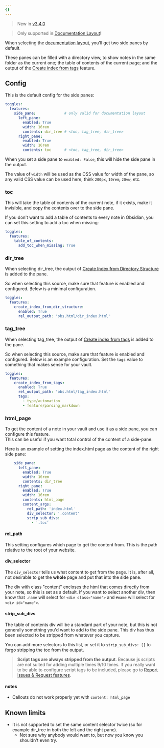 ```yaml
---
{}
---
```

   
> New in [v3.4.0](/not_created.md)   
   
> Only supported in [Documentation Layout](../../Configurations/Styling/Styling.md#documentation)!   
   
When selecting the [documentation layout](../../Configurations/Styling/Styling.md#documentation), you'll get two side panes by default.   
   
These panes can be filled with a directory view, to show notes in the same folder as the current one; the table of contents of the current page; and the output of the [Create index from tags](../../Configurations/Modes/Create%20index%20from%20tags.md) feature.   
   
## Config   
This is the default config for the side panes:   
   
``` yaml
toggles:
  features:
    side_pane:             # only valid for documentation layout
      left_pane:
        enabled: True
	    width: 16rem
        contents: dir_tree # <toc, tag_tree, dir_tree> 
      right_pane:
        enabled: True
        width: 16rem
        contents: toc      # <toc, tag_tree, dir_tree> 
```
   
   
When you set a side pane to `enabled: False`, this will hide the side pane in the output.   
   
The value of `width` will be used as the CSS value for width of the pane, so any valid CSS value can be used here, think `200px`, `10rem`, `20vw`, etc.   
   
### toc   
This will take the table of contents of the current note, if it exists, make it invisible, and copy the contents over to the side pane.   
   
If you don't want to add a table of contents to every note in Obsidian, you can set this setting to add a toc when missing:   
``` yaml
toggles:
  features:
    table_of_contents:
      add_toc_when_missing: True
```
   
   
### dir_tree   
When selecting dir_tree, the output of [Create Index from Directory Structure](../../Configurations/Modes/Create%20Index%20from%20Directory%20Structure.md) is added to the pane.   
   
So when selecting this source, make sure that feature is enabled and configured. Below is a minimal configuration.   
   
``` yaml
toggles:
  features:
    create_index_from_dir_structure:
      enabled: True
      rel_output_path: 'obs.html/dir_index.html'
```
   
   
### tag_tree   
When selecting tag_tree, the output of [Create index from tags](../../Configurations/Modes/Create%20index%20from%20tags.md) is added to the pane.   
   
So when selecting this source, make sure that feature is enabled and configured. Below is an example configuration. Set the  `tags` value to something that makes sense for your vault.   
   
``` yaml
toggles:
  features:
    create_index_from_tags:
      enabled: True
      rel_output_path: 'obs.html/tag_index.html'
      tags:
        - type/automation
        - feature/parsing_markdown
```
   
   
### html_page   
To get the content of a note in your vault and use it as a side pane, you can configure this feature.   
This can be useful if you want total control of the content of a side-pane.   
   
Here is an example of setting the index.html page as the content of the right side pane:   
   
``` yaml
    side_pane:             
      left_pane:
        enabled: True
        width: 16rem
        contents: dir_tree  
      right_pane:
        enabled: True
        width: 16rem
        contents: html_page      
        content_args:   
          rel_path: 'index.html'
          div_selector: '.content'
          strip_sub_divs:
            - '.toc'
```
   
   
#### rel_path   
This setting configures which page to get the content from. This is the path relative to the root of your website.   
   
#### div_selector   
The `div_selector` tells us what content to get from the page. It is, after all, not desirable to get the **whole** page and put that into the side pane.    
   
The div with class "content" encloses the html that comes directly from your note, so this is set as a default. If you want to select another div, then know that `.name` will select for `<div class="name">` and `#name` will select for  `<div id="name">`.   
   
#### strip_sub_divs   
The table of contents div will be a standard part of your note, but this is not generally something you'd want to add to the side pane. This div has thus been selected to be stripped from whatever you capture.   
   
You can add more selectors to this list, or set it to `strip_sub_divs: []` to forgo stripping the toc from the output.   
   
> **Script tags are always stripped from the output**. Because js scripts are not suited for adding multiple times 9/10 times. If you really want to be able to configure script tags to be included, please go to [Report Issues & Request features](../../General%20Information/Report%20Issues%20%26%20Request%20features.md).   
   
#### notes   
   
- Callouts do not work properly yet with `content: html_page`   
   
## Known limits   
   
- It is not supported to set the same content selector twice (so for example dir_tree in both the left and the right pane).   
  - Not sure why anybody would want to, but now you know you shouldn't even try.
